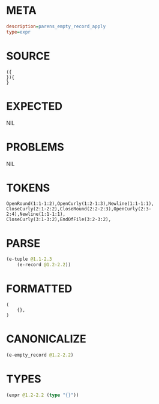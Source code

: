 # META
~~~ini
description=parens_empty_record_apply
type=expr
~~~
# SOURCE
~~~roc
({
}){
}
~~~
# EXPECTED
NIL
# PROBLEMS
NIL
# TOKENS
~~~zig
OpenRound(1:1-1:2),OpenCurly(1:2-1:3),Newline(1:1-1:1),
CloseCurly(2:1-2:2),CloseRound(2:2-2:3),OpenCurly(2:3-2:4),Newline(1:1-1:1),
CloseCurly(3:1-3:2),EndOfFile(3:2-3:2),
~~~
# PARSE
~~~clojure
(e-tuple @1.1-2.3
	(e-record @1.2-2.2))
~~~
# FORMATTED
~~~roc
(
	{},
)
~~~
# CANONICALIZE
~~~clojure
(e-empty_record @1.2-2.2)
~~~
# TYPES
~~~clojure
(expr @1.2-2.2 (type "{}"))
~~~
